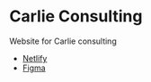 # Carlie Consulting

Website for Carlie consulting 

- [Netlify](https://carlie-consulting.netlify.app)
- [Figma](https://github.com/vitejs/vite-plugin-react-swc)